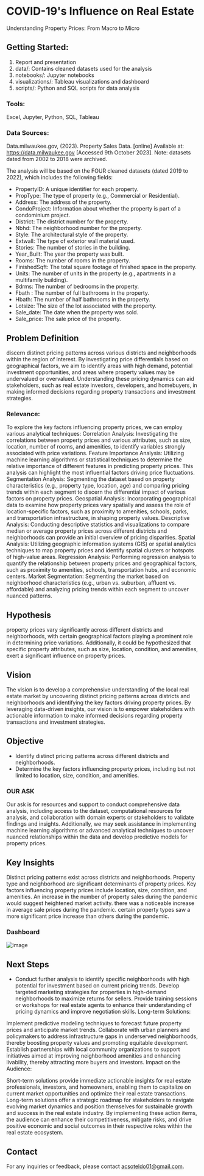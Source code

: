 # COVID-19's Influence on Real Estate
Understanding Property Prices: From Macro to Micro

## Getting Started: 
1. Report and presentation
2. data/: Contains cleaned datasets used for the analysis
3. notebooks/: Jupyter notebooks
4. visualizations/: Tableau visualizations and dashboard
5. scripts/: Python and SQL scripts for data analysis

### Tools:
Excel, Jupyter, Python, SQL, Tableau

### Data Sources:
Data.milwaukee.gov, (2023). Property Sales Data. [online] Available at: https://data.milwaukee.gov [Accessed 9th October 2023].
Note: datasets dated from 2002 to 2018 were archived.

The analysis will be based on the FOUR cleaned datasets (dated 2019 to 2022), which includes the following fields:
* PropertyID: A unique identifier for each property.
* PropType: The type of property (e.g., Commercial or Residential).
* Address: The address of the property.
* CondoProject: Information about whether the property is part of a condominium project.
* District: The district number for the property.
* Nbhd: The neighborhood number for the property.
* Style: The architectural style of the property.
* Extwall: The type of exterior wall material used.
* Stories: The number of stories in the building.
* Year_Built: The year the property was built.
* Rooms: The number of rooms in the property.
* FinishedSqft: The total square footage of finished space in the property.
* Units: The number of units in the property (e.g., apartments in a multifamily building).
* Bdrms: The number of bedrooms in the property.
* Fbath	: The number of full bathrooms in the property.
* Hbath: The number of half bathrooms in the property.
* Lotsize: The size of the lot associated with the property.
* Sale_date: The date when the property was sold.	
* Sale_price: The sale price of the property.

## Problem Definition
discern distinct pricing patterns across various districts and neighborhoods within the region of interest. By investigating price differentials based on geographical factors, we aim to identify areas with high demand, potential investment opportunities, and areas where property values may be undervalued or overvalued. Understanding these pricing dynamics can aid stakeholders, such as real estate investors, developers, and homebuyers, in making informed decisions regarding property transactions and investment strategies.

### Relevance:
To explore the key factors influencing property prices, we can employ various analytical techniques:
Correlation Analysis: Investigating the correlations between property prices and various attributes, such as size, location, number of rooms, and amenities, to identify variables strongly associated with price variations.
Feature Importance Analysis: Utilizing machine learning algorithms or statistical techniques to determine the relative importance of different features in predicting property prices. This analysis can highlight the most influential factors driving price fluctuations.
Segmentation Analysis: Segmenting the dataset based on property characteristics (e.g., property type, location, age) and comparing pricing trends within each segment to discern the differential impact of various factors on property prices.
Geospatial Analysis: Incorporating geographical data to examine how property prices vary spatially and assess the role of location-specific factors, such as proximity to amenities, schools, parks, and transportation infrastructure, in shaping property values.
Descriptive Analysis: Conducting descriptive statistics and visualizations to compare median or average property prices across different districts and neighborhoods can provide an initial overview of pricing disparities.
Spatial Analysis: Utilizing geographic information systems (GIS) or spatial analytics techniques to map property prices and identify spatial clusters or hotspots of high-value areas.
Regression Analysis: Performing regression analysis to quantify the relationship between property prices and geographical factors, such as proximity to amenities, schools, transportation hubs, and economic centers.
Market Segmentation: Segmenting the market based on neighborhood characteristics (e.g., urban vs. suburban, affluent vs. affordable) and analyzing pricing trends within each segment to uncover nuanced patterns.

## Hypothesis
property prices vary significantly across different districts and neighborhoods, with certain geographical factors playing a prominent role in determining price variations. Additionally, it could be hypothesized that specific property attributes, such as size, location, condition, and amenities, exert a significant influence on property prices.

## Vision
The vision is to develop a comprehensive understanding of the local real estate market by uncovering distinct pricing patterns across districts and neighborhoods and identifying the key factors driving property prices. By leveraging data-driven insights, our vision is to empower stakeholders with actionable information to make informed decisions regarding property transactions and investment strategies.

## Objective
* Identify distinct pricing patterns across different districts and neighborhoods.
* Determine the key factors influencing property prices, including but not limited to location, size, condition, and amenities.

### OUR ASK
Our ask is for resources and support to conduct comprehensive data analysis, including access to the dataset, computational resources for analysis, and collaboration with domain experts or stakeholders to validate findings and insights. Additionally, we may seek assistance in implementing machine learning algorithms or advanced analytical techniques to uncover nuanced relationships within the data and develop predictive models for property prices.

## Key Insights
Distinct pricing patterns exist across districts and neighborhoods.
Property type and neighborhood are significant determinants of property prices.
Key factors influencing property prices include location, size, condition, and amenities.
An increase in the number of property sales during the pandemic would suggest heightened market activity.
there was a noticeable increase in average sale prices during the pandemic.
certain property types saw a more significant price increase than others during the pandemic.

### Dashboard
![image](https://github.com/acsoteldo/COVID19s-Influence-on-Real-Estate/assets/76544489/345018a7-daa8-4799-959a-34e899e4427e)

## Next Steps
* Conduct further analysis to identify specific neighborhoods with high potential for investment based on current pricing trends.
Develop targeted marketing strategies for properties in high-demand neighborhoods to maximize returns for sellers.
Provide training sessions or workshops for real estate agents to enhance their understanding of pricing dynamics and improve negotiation skills.
Long-term Solutions:

Implement predictive modeling techniques to forecast future property prices and anticipate market trends.
Collaborate with urban planners and policymakers to address infrastructure gaps in underserved neighborhoods, thereby boosting property values and promoting equitable development.
Establish partnerships with local community organizations to support initiatives aimed at improving neighborhood amenities and enhancing livability, thereby attracting more buyers and investors.
Impact on the Audience:

Short-term solutions provide immediate actionable insights for real estate professionals, investors, and homeowners, enabling them to capitalize on current market opportunities and optimize their real estate transactions.
Long-term solutions offer a strategic roadmap for stakeholders to navigate evolving market dynamics and position themselves for sustainable growth and success in the real estate industry.
By implementing these action items, the audience can enhance their competitiveness, mitigate risks, and drive positive economic and social outcomes in their respective roles within the real estate ecosystem.

## Contact
For any inquiries or feedback, please contact acsoteldo01@gmail.com.
